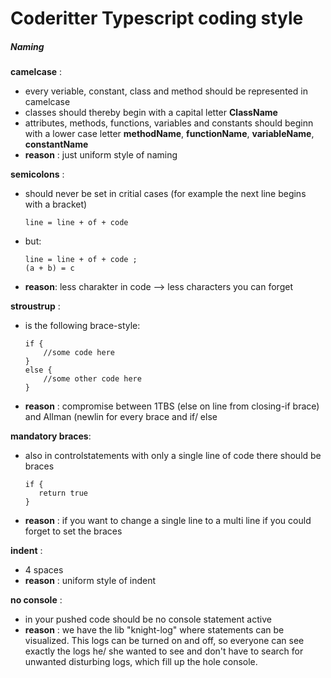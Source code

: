 # Coderitter Typescript coding style

##### Naming

**camelcase** : 
- every veriable, constant, class and method should be represented in camelcase
- classes should thereby begin with a capital letter **ClassName**
- attributes, methods, functions, variables and constants should beginn with a lower case letter **methodName**, **functionName**, **variableName**, **constantName**
- **reason** : just uniform style of naming

**semicolons** :
- should never be set in critial cases (for example the next line begins with a bracket)

	`line = line + of + code`
- but: 

	```
    line = line + of + code ;
	(a + b) = c
- **reason**: less charakter in code --> less characters you can forget 

**stroustrup** :
- is the following brace-style:
	```
    if {
        //some code here
    }
    else {
        //some other code here
    }
- **reason** : compromise between 1TBS (else on line from closing-if brace) and Allman (newlin for every brace and if/ else

**mandatory braces**:
- also in controlstatements with only a single line of code there should be braces
	```
   if {
       return true
   }
- **reason** : if you want to change a single line to a multi line if you could forget to set the braces

**indent** :
- 4 spaces
- **reason** : uniform style of indent

**no console** :
- in your pushed code should be no console statement active
- **reason** : we have the lib "knight-log" where statements can be visualized. This logs can be turned on and off, so everyone can see exactly the logs he/ she wanted to see and don't have to search for unwanted disturbing logs, which fill up the hole console.